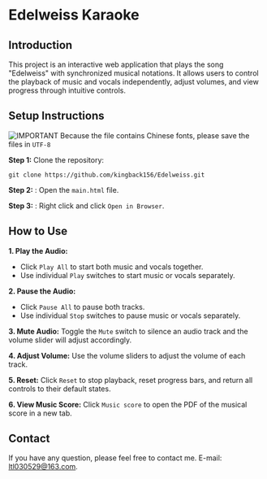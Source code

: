 # Edelweiss Karaoke
## Introduction
This project is an interactive web application that plays the song "Edelweiss" with synchronized musical notations. It allows users to control the playback of music and vocals independently, adjust volumes, and view progress through intuitive controls.

## Setup Instructions
![IMPORTANT](https://img.shields.io/badge/IMPORTANT-red) Because the file contains Chinese fonts, please save the files in `UTF-8`

**Step 1:** Clone the repository:
```
git clone https://github.com/kingback156/Edelweiss.git
```
**Step 2:** : Open the `main.html` file.

**Step 3:** : Right click and click `Open in Browser`.

## How to Use
**1. Play the Audio:**
- Click `Play All` to start both music and vocals together.
- Use individual `Play` switches to start music or vocals separately.
  
**2. Pause the Audio:**
- Click `Pause All` to pause both tracks.
- Use individual `Stop` switches to pause music or vocals separately.
  
**3. Mute Audio:** Toggle the `Mute` switch to silence an audio track and the volume slider will adjust accordingly.

**4. Adjust Volume:** Use the volume sliders to adjust the volume of each track.

**5. Reset:** Click `Reset` to stop playback, reset progress bars, and return all controls to their default states.

**6. View Music Score:** Click `Music score` to open the PDF of the musical score in a new tab.

## Contact
If you have any question, please feel free to contact me. E-mail: ltl030529@163.com.
